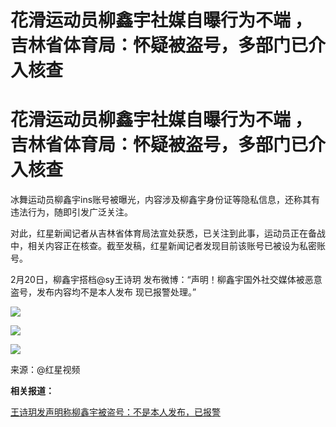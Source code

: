 # 花滑运动员柳鑫宇社媒自曝行为不端 ，吉林省体育局：怀疑被盗号，多部门已介入核查

# 花滑运动员柳鑫宇社媒自曝行为不端 ，吉林省体育局：怀疑被盗号，多部门已介入核查

冰舞运动员柳鑫宇ins账号被曝光，内容涉及柳鑫宇身份证等隐私信息，还称其有违法行为，随即引发广泛关注。

对此，红星新闻记者从吉林省体育局法宣处获悉，已关注到此事，运动员正在备战中，相关内容正在核查。截至发稿，红星新闻记者发现目前该账号已被设为私密账号。

2月20日，柳鑫宇搭档@sy王诗玥 发布微博：“声明！柳鑫宇国外社交媒体被恶意盗号，发布内容均不是本人发布 现已报警处理。”

![](https://inews.gtimg.com/news_bt/OA4afPi2vsWyvdLkC2nEfvsbLWbuWYPlNLNO7WYDQwSqkAA/1000)

![](https://inews.gtimg.com/om_bt/Of2YC7qFrojq9CEvLLDo8sjiBqPKvrznomWlbAklr9PPgAA/1000)

![](https://inews.gtimg.com/om_bt/OebV59ux5umU3-9IwB1si_bZZbHSxipoFzE1_HvXWN7Z8AA/1000)

来源：@红星视频

**相关报道：**

[王诗玥发声明称柳鑫宇被盗号：不是本人发布，已报警](https://news.qq.com/rain/a/20240220A03YYX00)

